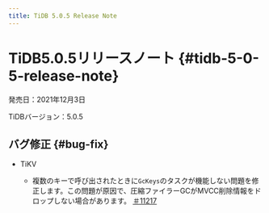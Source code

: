 ```yaml
---
title: TiDB 5.0.5 Release Note
---
```


# TiDB5.0.5リリースノート {#tidb-5-0-5-release-note}

発売日：2021年12月3日

TiDBバージョン：5.0.5

## バグ修正 {#bug-fix}

-   TiKV

    -   複数のキーで呼び出されたときに`GcKeys`のタスクが機能しない問題を修正します。この問題が原因で、圧縮ファイラーGCがMVCC削除情報をドロップしない場合があります。 [＃11217](https://github.com/tikv/tikv/issues/11217)
